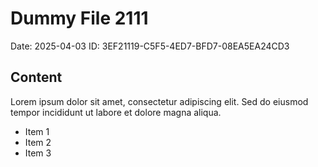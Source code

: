 # Dummy File 2111

Date: 2025-04-03
ID: 3EF21119-C5F5-4ED7-BFD7-08EA5EA24CD3

## Content

Lorem ipsum dolor sit amet, consectetur adipiscing elit.
Sed do eiusmod tempor incididunt ut labore et dolore magna aliqua.

* Item 1
* Item 2
* Item 3

